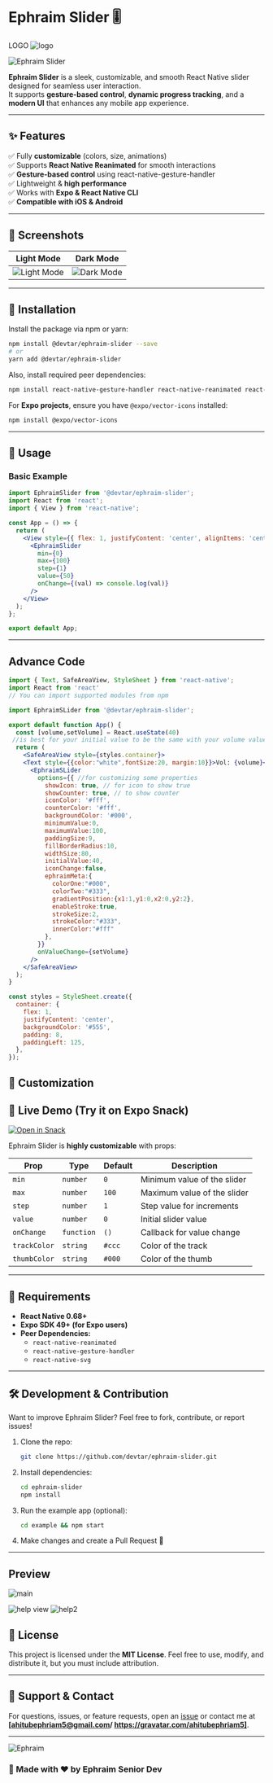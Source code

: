 # Ephraim Slider 🎚️  
LOGO
![logo](https://github.com/user-attachments/assets/bc9f6e25-3ff5-4ba8-95c7-67855cce4cbd)

![Ephraim Slider](#) <!-- Add your main screenshot here -->

**Ephraim Slider** is a sleek, customizable, and smooth React Native slider designed for seamless user interaction.  
It supports **gesture-based control**, **dynamic progress tracking**, and a **modern UI** that enhances any mobile app experience.  

---

## ✨ Features  
✅ Fully **customizable** (colors, size, animations)  
✅ Supports **React Native Reanimated** for smooth interactions  
✅ **Gesture-based control** using react-native-gesture-handler  
✅ Lightweight & **high performance**  
✅ Works with **Expo & React Native CLI**  
✅ **Compatible with iOS & Android**  

---

## 📸 Screenshots  

| Light Mode | Dark Mode |
|------------|------------|
| ![Light Mode](#) | ![Dark Mode](#) |

---

## 🚀 Installation  

Install the package via npm or yarn:  

```sh
npm install @devtar/ephraim-slider --save
# or
yarn add @devtar/ephraim-slider
```  

Also, install required peer dependencies:  

```sh
npm install react-native-gesture-handler react-native-reanimated react-native-svg
```  

For **Expo projects**, ensure you have `@expo/vector-icons` installed:  

```sh
npm install @expo/vector-icons
```  

---

## 🔧 Usage  

### **Basic Example**  

```jsx
import EphraimSlider from '@devtar/ephraim-slider';
import React from 'react';
import { View } from 'react-native';

const App = () => {
  return (
    <View style={{ flex: 1, justifyContent: 'center', alignItems: 'center' }}>
      <EphraimSlider
        min={0}
        max={100}
        step={1}
        value={50}
        onChange={(val) => console.log(val)}
      />
    </View>
  );
};

export default App;
```  

---
## **Advance Code**
```jsx
import { Text, SafeAreaView, StyleSheet } from 'react-native';
import React from 'react'
// You can import supported modules from npm

import EphraimSLider from '@devtar/ephraim-slider';

export default function App() {
  const [volume,setVolume] = React.useState(40)
 //is best for your initial value to be the same with your volume value
  return (
    <SafeAreaView style={styles.container}>
    <Text style={{color:"white",fontSize:20, margin:10}}>Vol: {volume}</Text>
      <EphraimSLider
        options={{ //for customizing some properties 
          showIcon: true, // for icon to show true 
          showCounter: true, // to show counter 
          iconColor: '#fff',
          counterColor: '#fff',
          backgroundColor: '#000',
          minimumValue:0,
          maximumValue:100,
          paddingSize:9,
          fillBorderRadius:10,
          widthSize:80,
          initialValue:40,
          iconChange:false,
          ephraimMeta:{
            colorOne:"#000",
            colorTwo:"#333",
            gradientPosition:{x1:1,y1:0,x2:0,y2:2},
            enableStroke:true,
            strokeSize:2,
            strokeColor:"#333",
            innerColor:"#fff"
          },
        }}
        onValueChange={setVolume}
      />
    </SafeAreaView>
  );
}

const styles = StyleSheet.create({
  container: {
    flex: 1,
    justifyContent: 'center',
    backgroundColor: '#555',
    padding: 8,
    paddingLeft: 125,
  },
});

```
## 🎨 Customization  

## 🚀 Live Demo (Try it on Expo Snack)  
[![Open in Snack](https://img.shields.io/badge/Open%20in%20Snack-4630EB?style=for-the-badge&logo=expo)](https://snack.expo.dev/@ephraim5/devtar-ephraim-slider)

Ephraim Slider is **highly customizable** with props:  

| Prop         | Type       | Default | Description |
|-------------|-----------|---------|-------------|
| `min`       | `number`  | `0`     | Minimum value of the slider |
| `max`       | `number`  | `100`   | Maximum value of the slider |
| `step`      | `number`  | `1`     | Step value for increments |
| `value`     | `number`  | `0`     | Initial slider value |
| `onChange`  | `function` | `()`    | Callback for value change |
| `trackColor`| `string`  | `#ccc`  | Color of the track |
| `thumbColor`| `string`  | `#000`  | Color of the thumb |

---

## 📌 Requirements  

- **React Native 0.68+**  
- **Expo SDK 49+ (for Expo users)**  
- **Peer Dependencies:**  
  - `react-native-reanimated`  
  - `react-native-gesture-handler`  
  - `react-native-svg`  

---

## 🛠️ Development & Contribution  

Want to improve Ephraim Slider? Feel free to fork, contribute, or report issues!  

1. Clone the repo:  
   ```sh
   git clone https://github.com/devtar/ephraim-slider.git
   ```  
2. Install dependencies:  
   ```sh
   cd ephraim-slider
   npm install
   ```  
3. Run the example app (optional):  
   ```sh
   cd example && npm start
   ```  
4. Make changes and create a Pull Request 🚀  

---
## Preview
![main](https://github.com/user-attachments/assets/be473e12-66b1-4522-a42d-8553481fcdbb)

![help view](https://github.com/user-attachments/assets/dc911198-6444-45b3-9218-e5b7c816f639)
![help2](https://github.com/user-attachments/assets/9a342e16-06aa-4c2e-aa01-6ad7b6c32bbf)

## 📜 License  

This project is licensed under the **MIT License**. Feel free to use, modify, and distribute it, but you must include attribution.  

---

## 💬 Support & Contact  

For questions, issues, or feature requests, open an [issue](https://github.com/devtar/ephraim-slider/issues) or contact me at **[ahitubephriam5@gmail.com/ https://gravatar.com/ahitubephriam5]**.  

---
![Ephraim](https://github.com/user-attachments/assets/6b527bf5-5c44-43c5-ab52-46c7043a4ab4)


### 🚀 Made with ❤️ by **Ephraim Senior Dev**

